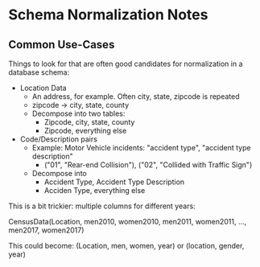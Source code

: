 # Schema Normalization Notes

## Common Use-Cases

Things to look for that are often good candidates for normalization in a database schema:
- Location Data
    - An address, for example. Often city, state, zipcode is repeated
    - zipcode -> city, state, county
    - Decompose into two tables: 
        - Zipcode, city, state, county
        - Zipcode, everything else 
- Code/Description pairs 
    - Example: Motor Vehicle incidents: "accident type", "accident type description"
        - ("01", "Rear-end Collision"), ("02", "Collided with Traffic Sign")
    - Decompose into
        - Accident Type, Accident Type Description
        - Acciden Type, everything else

This is a bit trickier: multiple columns for different years:

CensusData(Location, men2010, women2010, men2011, women2011, ..., men2017, women2017)

This could become: (Location, men, women, year) or (location, gender, year)